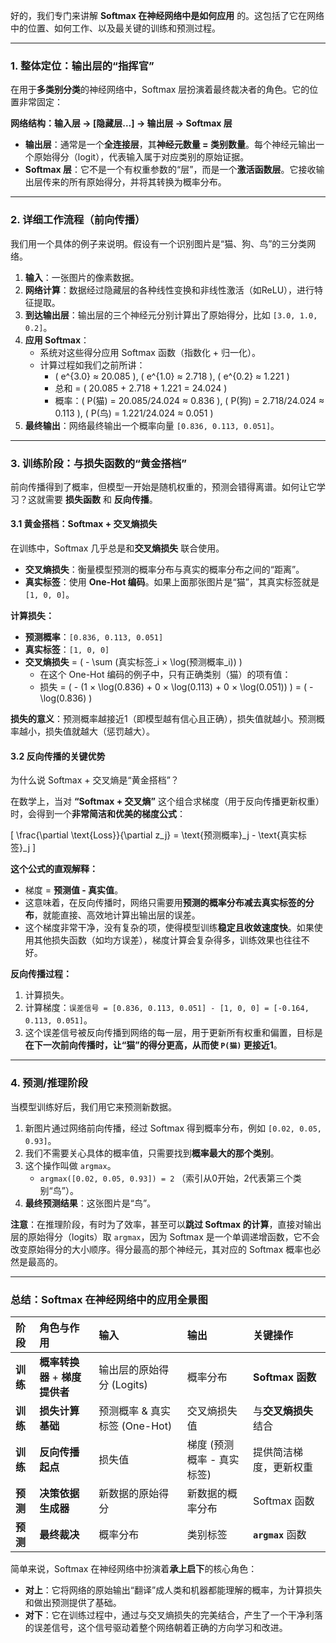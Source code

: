 好的，我们专门来讲解 **Softmax 在神经网络中是如何应用** 的。这包括了它在网络中的位置、如何工作、以及最关键的训练和预测过程。

---

### 1. 整体定位：输出层的“指挥官”

在用于**多类别分类**的神经网络中，Softmax 层扮演着最终裁决者的角色。它的位置非常固定：

**网络结构：输入层 → [隐藏层...] → 输出层 → Softmax 层**

- **输出层**：通常是一个**全连接层**，其**神经元数量 = 类别数量**。每个神经元输出一个原始得分（logit），代表输入属于对应类别的原始证据。
- **Softmax 层**：它不是一个有权重参数的“层”，而是一个**激活函数层**。它接收输出层传来的所有原始得分，并将其转换为概率分布。



---

### 2. 详细工作流程（前向传播）

我们用一个具体的例子来说明。假设有一个识别图片是“猫、狗、鸟”的三分类网络。

1.  **输入**：一张图片的像素数据。
2.  **网络计算**：数据经过隐藏层的各种线性变换和非线性激活（如ReLU），进行特征提取。
3.  **到达输出层**：输出层的三个神经元分别计算出了原始得分，比如 `[3.0, 1.0, 0.2]`。
4.  **应用 Softmax**：
    - 系统对这些得分应用 Softmax 函数（指数化 + 归一化）。
    - 计算过程如我们之前所讲：
        - \( e^{3.0} ≈ 20.085 \), \( e^{1.0} ≈ 2.718 \), \( e^{0.2} ≈ 1.221 \)
        - 总和 = \( 20.085 + 2.718 + 1.221 = 24.024 \)
        - 概率：\( P(猫) = 20.085/24.024 ≈ 0.836 \), \( P(狗) = 2.718/24.024 ≈ 0.113 \), \( P(鸟) = 1.221/24.024 ≈ 0.051 \)
5.  **最终输出**：网络最终输出一个概率向量 `[0.836, 0.113, 0.051]`。

---

### 3. 训练阶段：与损失函数的“黄金搭档”

前向传播得到了概率，但模型一开始是随机权重的，预测会错得离谱。如何让它学习？这就需要 **损失函数** 和 **反向传播**。

#### 3.1 黄金搭档：Softmax + 交叉熵损失

在训练中，Softmax 几乎总是和**交叉熵损失** 联合使用。

- **交叉熵损失**：衡量模型预测的概率分布与真实的概率分布之间的“距离”。
- **真实标签**：使用 **One-Hot 编码**。如果上面那张图片是“猫”，其真实标签就是 `[1, 0, 0]`。

**计算损失：**
- **预测概率**：`[0.836, 0.113, 0.051]`
- **真实标签**：`[1, 0, 0]`
- **交叉熵损失** = \( - \sum (真实标签_i × \log(预测概率_i)) \)
    - 在这个 One-Hot 编码的例子中，只有正确类别（猫）的项有值：
    - 损失 = \( - (1 × \log(0.836) + 0 × \log(0.113) + 0 × \log(0.051)) \) = \( -\log(0.836) \)

**损失的意义**：预测概率越接近1（即模型越有信心且正确），损失值就越小。预测概率越小，损失值就越大（惩罚越大）。

#### 3.2 反向传播的关键优势

为什么说 Softmax + 交叉熵是“黄金搭档”？

在数学上，当对 **“Softmax + 交叉熵”** 这个组合求梯度（用于反向传播更新权重）时，会得到一个**非常简洁和优美的梯度公式**：

\[ \frac{\partial \text{Loss}}{\partial z_j} = \text{预测概率}_j - \text{真实标签}_j \]

**这个公式的直观解释：**
- 梯度 = **预测值 - 真实值**。
- 这意味着，在反向传播时，网络只需要用**预测的概率分布减去真实标签的分布**，就能直接、高效地计算出输出层的误差。
- 这个梯度非常干净，没有复杂的项，使得模型训练**稳定且收敛速度快**。如果使用其他损失函数（如均方误差），梯度计算会复杂得多，训练效果也往往不好。

**反向传播过程：**
1.  计算损失。
2.  计算梯度：`误差信号 = [0.836, 0.113, 0.051] - [1, 0, 0] = [-0.164, 0.113, 0.051]`。
3.  这个误差信号被反向传播到网络的每一层，用于更新所有权重和偏置，目标是**在下一次前向传播时，让“猫”的得分更高，从而使 `P(猫)` 更接近1**。

---

### 4. 预测/推理阶段

当模型训练好后，我们用它来预测新数据。

1.  新图片通过网络前向传播，经过 Softmax 得到概率分布，例如 `[0.02, 0.05, 0.93]`。
2.  我们不需要关心具体的概率值，只需要找到**概率最大的那个类别**。
3.  这个操作叫做 `argmax`。
    - `argmax([0.02, 0.05, 0.93]) = 2` （索引从0开始，2代表第三个类别“鸟”）。
4.  **最终预测结果**：这张图片是“鸟”。

**注意**：在推理阶段，有时为了效率，甚至可以**跳过 Softmax 的计算**，直接对输出层的原始得分（logits）取 `argmax`，因为 Softmax 是一个单调递增函数，它不会改变原始得分的大小顺序。得分最高的那个神经元，其对应的 Softmax 概率也必然是最高的。

---

### 总结：Softmax 在神经网络中的应用全景图

| 阶段 | 角色与作用 | 输入 | 输出 | 关键操作 |
| :--- | :--- | :--- | :--- | :--- |
| **训练** | **概率转换器** + **梯度提供者** | 输出层的原始得分 (Logits) | 概率分布 | **Softmax 函数** |
| **训练** | **损失计算基础** | 预测概率 & 真实标签 (One-Hot) | 交叉熵损失值 | 与**交叉熵损失**结合 |
| **训练** | **反向传播起点** | 损失值 | 梯度 (预测概率 - 真实标签) | 提供简洁梯度，更新权重 |
| **预测** | **决策依据生成器** | 新数据的原始得分 | 新数据的概率分布 | Softmax 函数 |
| **预测** | **最终裁决** | 概率分布 | 类别标签 | **`argmax`** 函数 |

简单来说，Softmax 在神经网络中扮演着**承上启下**的核心角色：
- **对上**：它将网络的原始输出“翻译”成人类和机器都能理解的概率，为计算损失和做出预测提供了基础。
- **对下**：它在训练过程中，通过与交叉熵损失的完美结合，产生了一个干净利落的误差信号，这个信号驱动着整个网络朝着正确的方向学习和改进。
